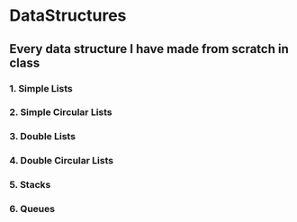 # DataStructures
## Every data structure I have made from scratch in class
### 1. Simple Lists
### 2. Simple Circular Lists
### 3. Double Lists
### 4. Double Circular Lists
### 5. Stacks
### 6. Queues
